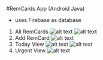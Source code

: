 #RemCards App (Android Java)
 - uses Firebase as database

1. All RemCards
![alt text](https://github.com/rchrdcrngl/RemCardsProject/blob/main/RemCardsApp-AndroidJava/screenshots/All%20RemCards.png?raw=true "All RemCards (LIGHT)") ![alt text](https://github.com/rchrdcrngl/RemCardsProject/blob/main/RemCardsApp-AndroidJava/screenshots/All%20RemCards%20(DARK).png?raw=true "All RemCards (DARK)")
2. Add RemCard
![alt text](https://github.com/rchrdcrngl/RemCardsProject/blob/main/RemCardsApp-AndroidJava/screenshots/Add%20RemCard.png?raw=true "Add RemCard (LIGHT)")
3. Today View
![alt text](https://github.com/rchrdcrngl/RemCardsProject/blob/main/RemCardsApp-AndroidJava/screenshots/Today%20Cards%20Page%20(LIGHT).png?raw=true "Today View (LIGHT)") ![alt text](https://github.com/rchrdcrngl/RemCardsProject/blob/main/RemCardsApp-AndroidJava/screenshots/Today%20Cards%20Page%20(DARK).png?raw=true "Today View (DARK)")
4. Urgent View
![alt text](https://github.com/rchrdcrngl/RemCardsProject/blob/main/RemCardsApp-AndroidJava/screenshots/Urgent%20Cards%20Page%20(LIGHT).png?raw=true "Urgent View (LIGHT)")
